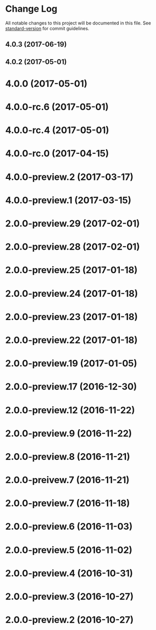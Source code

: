 # Change Log

All notable changes to this project will be documented in this file.
See [standard-version](https://github.com/conventional-changelog/standard-version) for commit guidelines.

<a name="4.0.3"></a>
## 4.0.3 (2017-06-19)



<a name="4.0.2"></a>
## 4.0.2 (2017-05-01)



<a name="4.0.0"></a>
# 4.0.0 (2017-05-01)



<a name="4.0.0-rc.6"></a>
# 4.0.0-rc.6 (2017-05-01)



<a name="4.0.0-rc.4"></a>
# 4.0.0-rc.4 (2017-05-01)



<a name="4.0.0-rc.0"></a>
# 4.0.0-rc.0 (2017-04-15)



<a name="4.0.0-preview.2"></a>
# 4.0.0-preview.2 (2017-03-17)



<a name="4.0.0-preview.1"></a>
# 4.0.0-preview.1 (2017-03-15)



<a name="2.0.0-preview.29"></a>
# 2.0.0-preview.29 (2017-02-01)



<a name="2.0.0-preview.28"></a>
# 2.0.0-preview.28 (2017-02-01)



<a name="2.0.0-preview.25"></a>
# 2.0.0-preview.25 (2017-01-18)



<a name="2.0.0-preview.24"></a>
# 2.0.0-preview.24 (2017-01-18)



<a name="2.0.0-preview.23"></a>
# 2.0.0-preview.23 (2017-01-18)



<a name="2.0.0-preview.22"></a>
# 2.0.0-preview.22 (2017-01-18)



<a name="2.0.0-preview.19"></a>
# 2.0.0-preview.19 (2017-01-05)



<a name="2.0.0-preview.17"></a>
# 2.0.0-preview.17 (2016-12-30)



<a name="2.0.0-preview.12"></a>
# 2.0.0-preview.12 (2016-11-22)



<a name="2.0.0-preview.9"></a>
# 2.0.0-preview.9 (2016-11-22)



<a name="2.0.0-preview.8"></a>
# 2.0.0-preview.8 (2016-11-21)



<a name="2.0.0-preivew.7"></a>
# 2.0.0-preivew.7 (2016-11-21)



<a name="2.0.0-preview.7"></a>
# 2.0.0-preview.7 (2016-11-18)



<a name="2.0.0-preview.6"></a>
# 2.0.0-preview.6 (2016-11-03)



<a name="2.0.0-preview.5"></a>
# 2.0.0-preview.5 (2016-11-02)



<a name="2.0.0-preview.4"></a>
# 2.0.0-preview.4 (2016-10-31)



<a name="2.0.0-preview.3"></a>
# 2.0.0-preview.3 (2016-10-27)



<a name="2.0.0-preview.2"></a>
# 2.0.0-preview.2 (2016-10-27)
